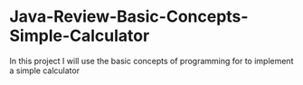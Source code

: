 # Java-Review-Basic-Concepts-Simple-Calculator
In this project I will use the basic concepts of programming for to implement a simple calculator
